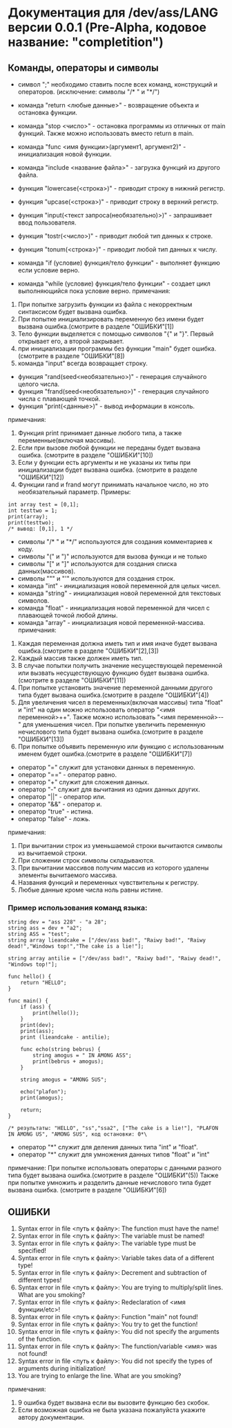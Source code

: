 # Документация для /dev/ass/LANG версии 0.0.1 (Pre-Alpha, кодовое название: "completition")
## Команды, операторы и символы
- символ ";" необходимо ставить после всех команд, конструкций и операторов. (исключение: символы "/* \" и "\*/")

- команда "return <любые данные>" - возвращение объекта и остановка функции.
- команда "stop <число>" - остановка программы из отличных от main функций. Также можно использовать вместо return в main.
- команда "func <имя функции>(аргумент1, аргумент2)" - инициализация новой функции.
- команда "include <название файла>" - загрузка функций из другого файла.
- функция "lowercase(<строка>)" - приводит строку в нижний регистр.
- функция "upcase(<строка>)" - приводит строку в верхний регистр.
- функция "input(<текст запроса(необязательно)>)" - запрашивает ввод пользователя.
- функция "tostr(<число>)" - приводит любой тип данных к строке.
- функция "tonum(<строка>)" - приводит любой тип данных к числу.
- команда "if (условие) функция/тело функции" - выполняет функцию если условие верно.
- команда "while (условие) функция/тело функции" - создает цикл выполняющийся пока условие верно.
примечания:
1. При попытке загрузить функции из  файла c некорректным синтаксисом будет вызвана ошибка.
2. При попытке инициализировать переменную без имени будет вызвана ошибка.(смотрите в разделе "ОШИБКИ"[1])
3. Тело функции выделяется с помощью символов "{" и "}". Первый открывает его, а второй закрывает.
4. при инициализации программы без функции "main" будет ошибка. (смотрите в разделе "ОШИБКИ"[8])
5. команда "input" всегда возвращает строку.
- функция "rand(seed<необязательно>)" - генерация случайного целого числа.
- функция "frand(seed<необязательно>)" - генерация случайного числа с плавающей точкой.
- функция "print(<данные>)" - вывод информации в консоль.

примечания: 

1. Функция print принимает данные любого типа, а также переменные(включая массивы).
2. Если при вызове любой функции не переданы будет вызвана ошибка. (смотрите в разделе "ОШИБКИ"[10])
3. Если у функции есть аргументы и не указаны их типы при инициализации будет вызвана ошибка. (смотрите в разделе "ОШИБКИ"[12])
4. Функции rand и frand могут принимать начальное число, но это необязательный параметр.
Примеры:
```
int array test = [0,1];
int testtwo = 1;
print(array);
print(testtwo);
/* вывод: [0,1], 1 */
```

- символы "/* \" и "\*/" используются для создания комментариев к коду.
- символы "(" и ")" используются для вызова функци и не только
- символы "[" и "]" используются для создания списка данных(массивов).
- символы """ и "'" используются для создания строк.
- команда "int" - инициализация новой переменной для целых чисел.
- команда "string" - инициализация новой переменной для текстовых символов.
- команда "float" - инициализация новой переменной для чисел с плавающей точкой любой длины.
- команда "array" - инициализация новой переменной-массива.
примечания: 
1. Каждая переменная должна иметь тип и имя иначе будет вызвана ошибка.(смотрите в разделе "ОШИБКИ"[2],[3])
2. Каждый массив также должен иметь тип.
3. В случае попытки получить значение несуществующей переменной или вызвать несуществующую функцию будет вызвана ошибка. (смотрите в разделе "ОШИБКИ"[11])
4. При попытке установить значение переменной данными другого типа будет вызвана ошибка.(смотрите в разделе "ОШИБКИ"[4])
5. Для увеличения чисел в переменных(включая массивы) типа "float" и "int" на один можно использовать оператор "<имя переменной>++". Также можно использовать "<имя переменной>--" для уменьшения чисел. При попытке увеличить переменную нечислового типа будет вызвана ошибка.(смотрите в разделе "ОШИБКИ"[13])
6. При попытке объявить переменную или функцию с использованным именем будет ошибка.(смотрите в разделе "ОШИБКИ"[7])
- оператор "=" служит для установки данных в переменную.
- оператор "==" - оператор равно.
- оператор "+" служит для сложения данных.
- оператор "-" служит для вычитания из одних данных других.
- оператор "||" - оператор или.
- оператор "&&" - оператор и.
- оператор "true" - истина.
- оператор "false" - ложь.

примечания: 

1. При вычитании строк из уменьшаемой строки вычитаются символы из вычитаемой строки.
2. При сложении строк символы складываются.
3. При вычитании массивов получим массив из которого удалены элементы вычитаемого массива.
4. Названия функций и переменных чувствительны к регистру.
5. Любые данные кроме числа ноль равны истине.


### Пример использования команд языка: 
```
string dev = "ass 228" - "a 28";
string ass = dev + "a2";
string ASS = "test";
string array lieandcake = ["/dev/ass bad!", "Raiwy bad!", "Raiwy dead!","Windows top!","The cake is a lie!"];

string array antilie = ["/dev/ass bad!", "Raiwy bad!", "Raiwy dead!", "Windows top!"];

func hello() {
    return "HELLO";
}

func main() {
    if (ass) {
        print(hello());
    }
    print(dev);
    print(ass);
    print (lieandcake - antilie);

    func echo(string bebrus) {
        string amogus = " IN AMONG ASS";
        print(bebrus + amogus);
    }
    
    string amogus = "AMONG SUS";

    echo("plafon");
    print(amogus);

    return;
}

/* результаты: "HELLO", "ss","ssa2", ["The cake is a lie!"], "PLAFON IN AMONG US", "AMONG SUS", код остановки: 0*\

```
- оператор "\*" служит для деления данных типа "int" и "float".
- оператор "\*" служит для умножения данных типов "float" и "int"

примечание: При попытке использовать операторы с данными разного типа будет вызвана ошибка.(смотрите в разделе "ОШИБКИ"(5)) Также при попытке умножить и разделить данные нечислового типа будет вызвана ошибка. (смотрите в разделе "ОШИБКИ"[6])

## ОШИБКИ

1. Syntax error in file <путь к файлу>: The function must have the name!
2. Syntax error in file <путь к файлу>: The variable must be named!
3. Syntax error in file <путь к файлу>: The variable type must be specified!
4. Syntax error in file <путь к файлу>: Variable takes data of a different type!
5. Syntax error in file <путь к файлу>: Decrement and subtraction of different types!
6. Syntax error in file <путь к файлу>: You are trying to multiply/split lines. What are you smoking?
7. Syntax error in file <путь к файлу>: Redeclaration of <имя функции/etc>!
8. Syntax error in file <путь к файлу>: Function "main" not found!
9. Syntax error in file <путь к файлу>: You try to get the function!
10. Syntax error in file <путь к файлу>: You did not specify the arguments of the function.
11. Syntax error in file <путь к файлу>: The function/variable <имя> was not found!
12. Syntax error in file <путь к файлу>: You did not specify the types of arguments during initialization!
13. You are trying to enlarge the line. What are you smoking?

примечания:

1. 9 ошибка будет вызвана если вы вызовите функцию без скобок.
2. Если возможная ошибка не была указана пожалуйста укажите автору документации.
